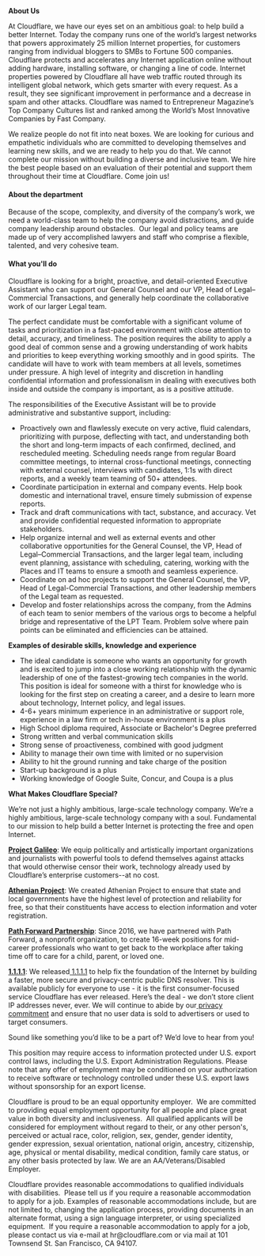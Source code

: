 <div class="content-intro">
	<div><strong>About Us</strong></div>
	<div>
		<p><span style="font-weight: 400;">At Cloudflare, we have our eyes set on an ambitious goal: to help build a better Internet. Today the company runs one of the world’s largest networks that powers approximately 25 million Internet properties, for customers ranging from individual bloggers to SMBs to Fortune 500 companies. Cloudflare protects and accelerates any Internet application online without adding hardware, installing software, or changing a line of code. Internet properties powered by Cloudflare all have web traffic routed through its intelligent global network, which gets smarter with every request. As a result, they see significant improvement in performance and a decrease in spam and other attacks. Cloudflare was named to Entrepreneur Magazine’s Top Company Cultures list and ranked among the World’s Most Innovative Companies by Fast Company.</span><span style="font-weight: 400;">&nbsp;</span></p>
		<p><span style="font-weight: 400;">We realize people do not fit into neat boxes. We are looking for curious and empathetic individuals who are committed to developing themselves and learning new skills, and we are ready to help you do that. We cannot complete our mission without building a diverse and inclusive team. We hire the best people based on an evaluation of their potential and support them throughout their time at Cloudflare. Come join us!&nbsp;</span></p>
	</div>
</div>
<h4><strong>About the department</strong></h4>
<p><span style="font-weight: 400;">Because of the scope, complexity, and diversity of the company’s work, we need a world-class team to help the company avoid distractions, and guide company leadership around obstacles.&nbsp; Our legal and policy teams are made up of very accomplished lawyers and staff who comprise a flexible, talented, and very cohesive team.</span></p>
<h4><strong>What you'll do</strong></h4>
<p><span style="font-weight: 400;">Cloudflare is looking for a bright, proactive, and detail-oriented Executive Assistant who can support our General Counsel and our VP, Head of Legal–Commercial Transactions, and generally help coordinate the collaborative work of our larger Legal team.</span></p>
<p><span style="font-weight: 400;">The perfect candidate must be comfortable with a significant volume of tasks and prioritization in a fast-paced environment with close attention to detail, accuracy, and timeliness. The position requires the ability to apply a good deal of common sense and a growing understanding of work habits and priorities to keep everything working smoothly and in good spirits.&nbsp; The candidate will have to work with team members at all levels, sometimes under pressure. A high level of integrity and discretion in handling confidential information and professionalism in dealing with executives both inside and outside the company is important, as is a positive attitude.</span></p>
<p><span style="font-weight: 400;">The responsibilities of the Executive Assistant will be to provide administrative and substantive support, including:&nbsp;</span></p>
<ul>
	<li style="font-weight: 400;"><span style="font-weight: 400;">Proactively own and flawlessly execute on very active, fluid calendars, prioritizing with purpose, deflecting with tact, and understanding both the short and long-term impacts of each confirmed, declined, and rescheduled meeting. Scheduling needs range from regular Board committee meetings, to internal cross-functional meetings, connecting with external counsel, interviews with candidates, 1:1s with direct reports, and a weekly team teaming of 50+ attendees.</span></li>
	<li style="font-weight: 400;"><span style="font-weight: 400;">Coordinate participation in external and company events. Help book domestic and international travel, ensure timely submission of expense reports.&nbsp;</span></li>
	<li style="font-weight: 400;"><span style="font-weight: 400;">Track and draft communications with tact, substance, and accuracy. Vet and provide confidential requested information to appropriate stakeholders.</span></li>
	<li style="font-weight: 400;"><span style="font-weight: 400;">Help organize internal and well as external events and other collaborative opportunities for the General Counsel, the VP, Head of Legal–Commercial Transactions, and the larger legal team, including event planning, assistance with scheduling, catering, working with the Places and IT teams to ensure a smooth and seamless experience.</span></li>
	<li style="font-weight: 400;"><span style="font-weight: 400;">Coordinate on ad hoc projects to support the General Counsel, the VP, Head of Legal-Commercial Transactions, and other leadership members of the Legal team as requested.</span></li>
	<li style="font-weight: 400;"><span style="font-weight: 400;">Develop and foster relationships across the company, from the Admins of each team to senior members of the various orgs to become a helpful bridge and representative of the LPT Team. Problem solve where pain points can be eliminated and efficiencies can be attained.</span></li>
</ul>
<p><strong>Examples of desirable skills, knowledge and experience</strong></p>
<ul>
	<li style="font-weight: 400;"><span style="font-weight: 400;">The ideal candidate is someone who wants an opportunity for growth and is excited to jump into a close working relationship with the dynamic leadership of one of the fastest-growing tech companies in the world.&nbsp; This position is ideal for someone with a thirst for knowledge who is looking for the first step on creating a career, and a desire to learn more about technology, Internet policy, and legal issues.&nbsp;</span></li>
	<li style="font-weight: 400;"><span style="font-weight: 400;">4-6+ years minimum experience in an administrative or support role, experience in a law firm or tech in-house environment is a plus</span></li>
	<li style="font-weight: 400;"><span style="font-weight: 400;">High School diploma required, Associate or Bachelor's Degree preferred</span></li>
	<li style="font-weight: 400;"><span style="font-weight: 400;">Strong written and verbal communication skills</span></li>
	<li style="font-weight: 400;"><span style="font-weight: 400;">Strong sense of proactiveness, combined with good judgment</span></li>
	<li style="font-weight: 400;"><span style="font-weight: 400;">Ability to manage their own time with limited or no supervision</span></li>
	<li style="font-weight: 400;"><span style="font-weight: 400;">Ability to hit the ground running and take charge of the position</span></li>
	<li style="font-weight: 400;"><span style="font-weight: 400;">Start-up background is a plus</span></li>
	<li style="font-weight: 400;"><span style="font-weight: 400;">Working knowledge of Google Suite, Concur, and Coupa is a plus</span></li>
</ul>
<div class="content-conclusion">
	<p><strong>What Makes Cloudflare Special?</strong></p>
	<p><span style="font-weight: 400;">We’re not just a highly ambitious, large-scale technology company. We’re a highly ambitious, large-scale technology company with a soul. Fundamental to our mission to help build a better Internet is protecting the free and open Internet.</span></p>
	<p><a href="https://blog.cloudflare.com/protecting-free-expression-online/"><strong>Project Galileo</strong></a><span style="font-weight: 400;">: We equip politically and artistically important organizations and journalists with powerful tools to defend themselves against attacks that would otherwise censor their work, technology already used by Cloudflare’s enterprise customers--at no cost.</span></p>
	<p><strong><a href="https://www.cloudflare.com/athenian/">Athenian Project</a></strong><span style="font-weight: 400;">: We created Athenian Project to ensure that state and local governments have the highest level of protection and reliability for free, so that their constituents have access to election information and voter registration.</span></p>
	<p><a href="https://blog.cloudflare.com/tag/path-forward/"><strong>Path Forward Partnership</strong></a><span style="font-weight: 400;">: Since 2016, we have partnered with Path Forward, a nonprofit organization, to create 16-week positions for mid-career professionals who want to get back to the workplace after taking time off to care for a child, parent, or loved one.</span></p>
	<p><a href="https://1.1.1.1/"><strong>1.1.1.1</strong></a><span style="font-weight: 400;">: We released</span><a href="https://1.1.1.1/"> <span style="font-weight: 400;">1.1.1.1</span></a><span style="font-weight: 400;"> to help fix the foundation of the Internet by building a faster, more secure and privacy-centric public DNS resolver. This is available publicly for everyone to use - it is the first consumer-focused service Cloudflare has ever released. Here’s the deal - we don’t store client IP addresses never, ever. We will continue to abide by our</span><a href="https://developers.cloudflare.com/1.1.1.1/privacy/public-dns-resolver"> privacy commitment</a><span style="font-weight: 400;"> and ensure that no user data is sold to advertisers or used to target consumers.</span></p>
	<p><span style="font-weight: 400;">Sound like something you’d like to be a part of? We’d love to hear from you!</span></p>
	<p><span style="font-weight: 400;">This position may require access to information protected under U.S. export control laws, including the U.S. Export Administration Regulations. Please note that any offer of employment may be conditioned on your authorization to receive software or technology controlled under these U.S. export laws without sponsorship for an export license.</span></p>
	<p><span style="font-weight: 400;">Cloudflare is proud to be an equal opportunity employer. &nbsp;We are committed to providing equal employment opportunity for all people and place great value in both diversity and inclusiveness. &nbsp;All qualified applicants will be considered for employment without regard to their, or any other person's, perceived or actual</span> <span style="font-weight: 400;">race, color, religion, sex, gender, gender identity, gender expression, sexual orientation, national origin, ancestry, citizenship, age, physical or mental disability, medical condition, family care status, or any other basis protected by law. </span><span style="font-weight: 400;">We are an AA/Veterans/Disabled Employer.</span></p>
	<p><span style="font-weight: 400;">Cloudflare provides reasonable accommodations to qualified individuals with disabilities. &nbsp;Please tell us if you require a reasonable accommodation to apply for a job. Examples of reasonable accommodations include, but are not limited to, changing the application process, providing documents in an alternate format, using a sign language interpreter, or using specialized equipment. &nbsp;If you require a reasonable accommodation to apply for a job, please contact us via e-mail at </span><span style="font-weight: 400;">hr@cloudflare.com</span><span style="font-weight: 400;"> or via mail at 101 Townsend St. San Francisco, CA 94107.</span></p>
</div>